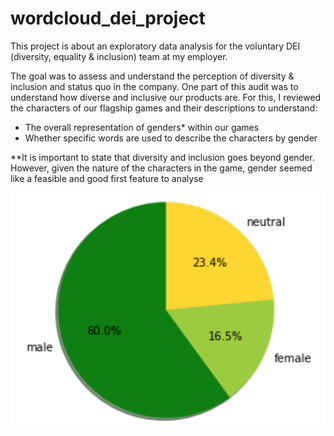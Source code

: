 # wordcloud_dei_project

This project is about an exploratory data analysis for the voluntary DEI (diversity, equality & inclusion) team at my employer.

The goal was to assess and understand the perception of diversity & inclusion and status quo in the company. One part of this audit was to understand how diverse and inclusive our products are. For this, I reviewed the characters of our flagship games and their descriptions to understand:

* The overall representation of genders* within our games
* Whether specific words are used to describe the characters by gender

**It is important to state that diversity and inclusion goes beyond gender. However, given the nature of the characters in the game, gender seemed like a feasible and good first feature to analyse

![props](https://github.com/alice203/wordcloud_dei_project/blob/main/plots/props.png?raw=true)
